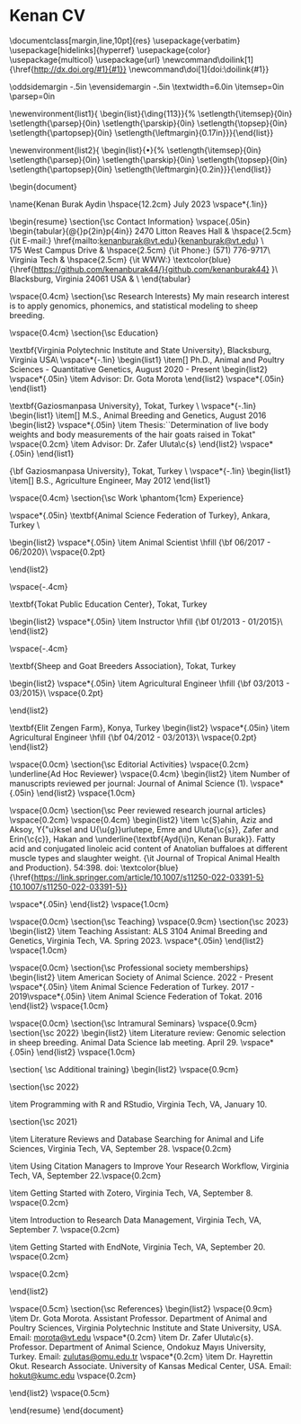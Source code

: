 # Kenan CV
\documentclass[margin,line,10pt]{res}
\usepackage{verbatim}
\usepackage[hidelinks]{hyperref}
\usepackage{color}
\usepackage{multicol}
\usepackage{url}
\newcommand\doilink[1]{\href{http://dx.doi.org/#1}{#1}}
\newcommand\doi[1]{doi:\doilink{#1}}


\oddsidemargin -.5in
\evensidemargin -.5in
\textwidth=6.0in
\itemsep=0in
\parsep=0in


\newenvironment{list1}{
  \begin{list}{\ding{113}}{%
      \setlength{\itemsep}{0in}
      \setlength{\parsep}{0in} \setlength{\parskip}{0in}
      \setlength{\topsep}{0in} \setlength{\partopsep}{0in} 
      \setlength{\leftmargin}{0.17in}}}{\end{list}}

\newenvironment{list2}{
  \begin{list}{$\bullet$}{%
      \setlength{\itemsep}{0in}
      \setlength{\parsep}{0in} \setlength{\parskip}{0in}
      \setlength{\topsep}{0in} \setlength{\partopsep}{0in} 
      \setlength{\leftmargin}{0.2in}}}{\end{list}}




\begin{document}

\name{Kenan Burak Aydin \hspace{12.2cm} July 2023 \vspace*{.1in}}

\begin{resume}
\section{\sc Contact Information}
\vspace{.05in}
\begin{tabular}{@{}p{2in}p{4in}}
2470 Litton Reaves Hall  & \hspace{2.5cm} {\it E-mail:}  \href{mailto:kenanburak@vt.edu}{kenanburak@vt.edu} \\       
 175 West Campus Drive  & \hspace{2.5cm} {\it Phone:} (571) 776-9717\\     
Virginia Tech  & \hspace{2.5cm} {\it WWW:} \textcolor{blue}{\href{https://github.com/kenanburak44/}{github.com/kenanburak44}  }\\
Blacksburg, Virginia 24061 USA  & \\
\end{tabular}


\vspace{0.4cm}
\section{\sc Research Interests}
My main research interest is to apply genomics, phonemics, and statistical modeling to sheep breeding.


\vspace{0.4cm}
\section{\sc Education}

\textbf{Virginia Polytechnic Institute and State University}, Blacksburg, Virginia USA\\
\vspace*{-.1in}
\begin{list1}
\item[] Ph.D., Animal and Poultry Sciences - Quantitative Genetics, August 2020 - Present
\begin{list2}
\vspace*{.05in}
\item Advisor: Dr. Gota Morota 
\end{list2}
\vspace*{.05in}
\end{list1}


\textbf{Gaziosmanpasa University}, Tokat, Turkey \\
\vspace*{-.1in}
\begin{list1}
\item[] M.S., Animal Breeding and Genetics, August 2016 
\begin{list2}
\vspace*{.05in}
\item Thesis:``Determination of live body weights and body measurements of the hair goats raised in Tokat"
\vspace{0.2cm}
\item Advisor: Dr. Zafer Uluta\c{s}
\end{list2}
\vspace*{.05in}
\end{list1}


{\bf Gaziosmanpasa University}, Tokat, Turkey \\
\vspace*{-.1in}
\begin{list1}
\item[] B.S., Agriculture Engineer, May 2012
\end{list1}


\vspace{0.4cm}
\section{\sc Work \phantom{1cm} Experience}

\vspace*{.05in}
\textbf{Animal Science Federation of Turkey}, Ankara, Turkey  \\
 
\begin{list2}
\vspace*{.05in}
\item Animal Scientist   \hfill {\bf 06/2017 - 06/2020}\\
\vspace{0.2pt}

\end{list2}

\vspace{-.4cm}


\textbf{Tokat Public Education Center}, Tokat, Turkey

\begin{list2}
\vspace*{.05in}
\item Instructor   \hfill {\bf 01/2013 - 01/2015}\\
\end{list2}

\vspace{-.4cm}

\textbf{Sheep and Goat Breeders Association}, Tokat, Turkey

\begin{list2}
\vspace*{.05in}
\item Agricultural Engineer  \hfill {\bf 03/2013 - 03/2015}\\
\vspace{0.2pt}

\end{list2}

\textbf{Elit Zengen Farm}, Konya, Turkey
\begin{list2}
\vspace*{.05in}
\item Agricultural Engineer   \hfill {\bf 04/2012 - 03/2013}\\
\vspace{0.2pt}
\end{list2}

\vspace{0.0cm}
\section{\sc Editorial Activities}
\vspace{0.2cm}
\underline{Ad Hoc Reviewer}
\vspace{0.4cm}
\begin{list2}
\item Number of manuscripts reviewed per journal: Journal of Animal Science (1).
\vspace*{.05in}
\end{list2}
\vspace{1.0cm}

\vspace{0.0cm}
\section{\sc Peer reviewed research journal articles}
\vspace{0.2cm}
\vspace{0.4cm}
\begin{list2}
\item \c{S}ahin, Aziz and Aksoy, Y{\"u}ksel and U{\u{g}}urlutepe, Emre and Uluta{\c{s}}, Zafer and Erin{\c{c}}, Hakan and \underline{\textbf{Ayd{\i}n, Kenan Burak}}. Fatty acid and conjugated linoleic acid content of Anatolian buffaloes at different muscle types and slaughter weight. {\it Journal of Tropical Animal Health and Production}. 54:398. doi: \textcolor{blue}{\href{https://link.springer.com/article/10.1007/s11250-022-03391-5}{10.1007/s11250-022-03391-5}} 


\vspace*{.05in}
\end{list2}
\vspace{1.0cm}

\vspace{0.0cm}
\section{\sc Teaching}
\vspace{0.9cm}
\section{\sc 2023}
\begin{list2}
\item Teaching Assistant: ALS 3104 Animal Breeding and Genetics, Virginia Tech, VA. Spring 2023.
\vspace*{.05in}
\end{list2}
\vspace{1.0cm}

\vspace{0.0cm}
\section{\sc Professional society memberships}
\begin{list2}
\item American Society of Animal Science. 2022 - Present
\vspace*{.05in}
\item Animal Science Federation of Turkey. 2017 - 2019\vspace*{.05in}
\item Animal Science Federation of Tokat. 2016
\end{list2}
\vspace{1.0cm}

\vspace{0.0cm}
\section{\sc Intramural Seminars}
\vspace{0.9cm}
\section{\sc 2022}
\begin{list2}
\item Literature review: Genomic selection in sheep breeding. Animal Data Science lab meeting. April 29. 
\vspace*{.05in}
\end{list2}
\vspace{1.0cm}

\section{ \sc Additional training}
\begin{list2}
\vspace{0.9cm}

\section{\sc 2022}

\item Programming with R and RStudio, Virginia Tech, VA,   January 10.

\section{\sc 2021}

\item Literature Reviews and Database Searching for Animal and Life Sciences, Virginia Tech, VA, September 28.
\vspace{0.2cm}


\item Using Citation Managers to Improve Your Research Workflow, Virginia Tech, VA,  September 22.\vspace{0.2cm}


\item Getting Started with Zotero, Virginia Tech, VA, September 8.
\vspace{0.2cm}


\item Introduction to Research Data Management, Virginia Tech, VA,  September 7.
\vspace{0.2cm}


\item Getting Started with EndNote, Virginia Tech, VA,  September 20.
\vspace{0.2cm}


\vspace{0.2cm}

\end{list2}

\vspace{0.5cm}
\section{\sc References}
\begin{list2}
\vspace{0.9cm}
\item Dr. Gota Morota. Assistant Professor. Department of Animal and Poultry Sciences, Virginia Polytechnic Institute and State University, USA. Email: morota@vt.edu
\vspace*{0.2cm}
\item Dr. Zafer Uluta\c{s}. Professor. Department of Animal Science, Ondokuz Mayıs University, Turkey. Email: zulutas@omu.edu.tr \vspace*{0.2cm}
\item Dr. Hayrettin Okut. Research Associate. University of Kansas Medical Center, USA. Email: hokut@kumc.edu
\vspace{0.2cm}

\end{list2}
\vspace{0.5cm}


\end{resume}
\end{document}
